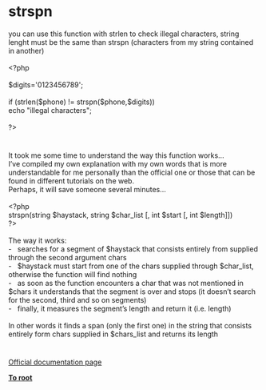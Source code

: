 # strspn




<div class="phpcode"><span class="html">
you can use this function with strlen to check illegal characters, string lenght must be the same than strspn (characters from my string contained in another)<br><br><span class="default">&lt;?php<br><br>$digits</span><span class="keyword">=</span><span class="string">&apos;0123456789&apos;</span><span class="keyword">;<br><br>if (</span><span class="default">strlen</span><span class="keyword">(</span><span class="default">$phone</span><span class="keyword">) != </span><span class="default">strspn</span><span class="keyword">(</span><span class="default">$phone</span><span class="keyword">,</span><span class="default">$digits</span><span class="keyword">))<br> echo </span><span class="string">&quot;illegal characters&quot;</span><span class="keyword">;<br><br></span><span class="default">?&gt;</span>
</span>
</div>
  

#


<div class="phpcode"><span class="html">
It took me some time to understand the way this function works&#x2026;<br>I&#x2019;ve compiled my own explanation with my own words that is more understandable for me personally than the official one or those that can be found in different tutorials on the web.<br>Perhaps, it will save someone several minutes&#x2026;<br><br><span class="default">&lt;?php <br>strspn</span><span class="keyword">(</span><span class="default">string $haystack</span><span class="keyword">, </span><span class="default">string $char_list </span><span class="keyword">[, </span><span class="default">int $start </span><span class="keyword">[, </span><span class="default">int $length</span><span class="keyword">]])<br></span><span class="default">?&gt;<br></span><br>The way it works:<br> -&#xA0;&#xA0; searches for a segment of $haystack that consists entirely from supplied through the second argument chars <br> -&#xA0;&#xA0; $haystack must start from one of the chars supplied through $char_list, otherwise the function will find nothing<br> -&#xA0;&#xA0; as soon as the function encounters a char that was not mentioned in $chars it understands that the segment is over and stops (it doesn&#x2019;t search for the second, third and so on segments)<br> -&#xA0;&#xA0; finally, it measures the segment&#x2019;s length and return it (i.e. length)<br><br>In other words it finds a span (only the first one) in the string that consists entirely form chars supplied in $chars_list and returns its length</span>
</div>
  

#

[Official documentation page](https://www.php.net/manual/en/function.strspn.php)

**[To root](/README.md)**